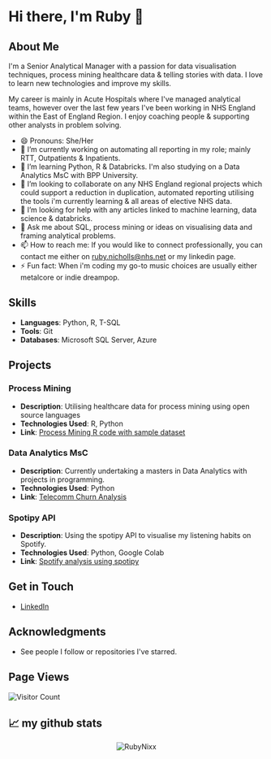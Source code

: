 <!--
**RubyNixx/RubyNixx** is a ✨ _special_ ✨ repository because its `README.md` (this file) appears on your GitHub profile.

Here are some ideas to get you started:

- 🔭 I’m currently working on ...
- 🌱 I’m currently learning ...
- 👯 I’m looking to collaborate on ...
- 🤔 I’m looking for help with ...
- 💬 Ask me about ...
- 📫 How to reach me: ...
- 😄 Pronouns: ...
- ⚡ Fun fact: ...
-->
# Hi there, I'm Ruby 👋

## About Me

I'm a Senior Analytical Manager with a passion for data visualisation techniques, process mining healthcare data & telling stories with data. I love to learn new technologies and improve my skills.

My career is mainly in Acute Hospitals where I've managed analytical teams, however over the last few years I've been working in NHS England within the East of England Region. I enjoy coaching people & supporting other analysts in problem solving.

- 😄 Pronouns: She/Her
- 🔭 I’m currently working on automating all reporting in my role; mainly RTT, Outpatients & Inpatients.
- 🌱 I’m learning Python, R & Databricks. I'm also studying on a Data Analytics MsC with BPP University.
- 👯 I’m looking to collaborate on any NHS England regional projects which could support a reduction in duplication, automated reporting utilising the tools i'm currently learning & all areas of elective NHS data.
- 🤔 I’m looking for help with any articles linked to machine learning, data science & databricks.
- 💬 Ask me about SQL, process mining or ideas on visualising data and framing analytical problems.
- 📫 How to reach me: If you would like to connect professionally, you can contact me either on ruby.nicholls@nhs.net or my linkedin page.
- ⚡ Fun fact: When i'm coding my go-to music choices are usually either metalcore or indie dreampop.

## Skills

- **Languages**: Python, R, T-SQL
- **Tools**: Git
- **Databases**: Microsoft SQL Server, Azure

## Projects

### Process Mining
- **Description**: Utilising healthcare data for process mining using open source languages
- **Technologies Used**: R, Python
- **Link**: [Process Mining R code with sample dataset](https://github.com/RubyNixx/Process_Mining_R_Healthcare)

### Data Analytics MsC
- **Description**: Currently undertaking a masters in Data Analytics with projects in programming.
- **Technologies Used**: Python
- **Link**: [Telecomm Churn Analysis](https://github.com/RubyNixx/BPP_Telecomm_Churn)

### Spotipy API
- **Description**: Using the spotipy API to visualise my listening habits on Spotify.
- **Technologies Used**: Python, Google Colab
- **Link**: [Spotify analysis using spotipy](https://github.com/RubyNixx/spotify_analysis_using_spotipy)

## Get in Touch

- [LinkedIn]([your-linkedin-url](https://www.linkedin.com/in/rubynix/))

## Acknowledgments

- See people I follow or repositories I've starred.

## Page Views

![Visitor Count](https://profile-counter.glitch.me/{RubyNixx}/count.svg)

## 📈 my github stats

<p align="center"> <img src="https://github-readme-stats.vercel.app/api?username=RubyNixx&show_icons=true&theme=gotham" alt="RubyNixx" />
